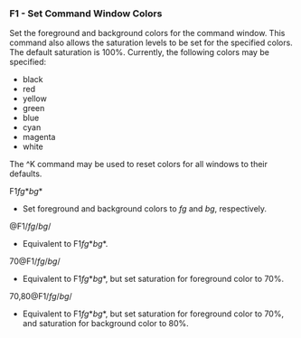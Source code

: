 ### F1 - Set Command Window Colors

Set the foreground and background colors for the command window.
This command also allows the saturation levels to be set for the
specified colors. The default saturation is 100%. Currently, the
following colors may be specified:
- black
- red
- yellow
- green
- blue
- cyan
- magenta
- white

The ^K command may be used to reset colors for all windows to their
defaults.

F1*fg*$*bg*$
- Set foreground and background colors to *fg* and *bg*, respectively.

@F1/*fg*/*bg*/
- Equivalent to F1*fg*$*bg*$.

70@F1/*fg*/*bg*/
- Equivalent to F1*fg*$*bg*$, but set saturation for foreground color to 70%.

70,80@F1/*fg*/*bg*/
- Equivalent to F1*fg*$*bg*$, but set saturation for foreground color to 70%,
and saturation for background color to 80%.
